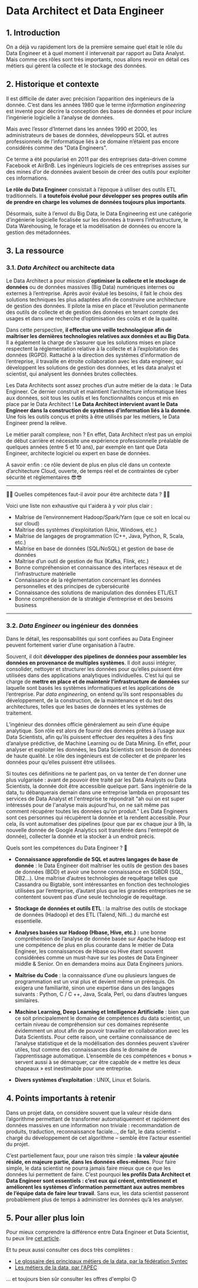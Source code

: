 # Data Architect et Data Engineer

## 1. Introduction
On a déjà vu rapidement lors de la première semaine quel était le rôle du Data Engineer et à quel moment il intervenait par rapport au Data Analyst. Mais comme ces rôles sont très importants, nous allons revoir en détail ces métiers qui gèrent la collecte et le stockage des données.

## 2. Historique et contexte
Il est difficile de dater avec précision l’apparition des ingénieurs de la donnée. C’est dans les années 1980 que le terme  *information engineering* est inventé pour décrire la conception des bases de données et pour inclure l’ingénierie logicielle à l’analyse de données.

Mais avec l’essor d’Internet dans les années 1990 et 2000, les administrateurs de bases de données, développeurs SQL et autres professionnels de l’informatique liés à ce domaine n’étaient pas encore considérés comme des "Data Engineers".

Ce terme a été popularisé en 2011 par des entreprises data-driven comme Facebook et AirBnB. Les ingénieurs logiciels de ces entreprises assises sur des mines d’or de données avaient besoin de créer des outils pour exploiter ces informations.

**Le rôle du Data Engineer** consistait à l’époque à utiliser des outils ETL traditionnels. Il **a toutefois évolué pour développer ses propres outils afin de prendre en charge les volumes de données toujours plus importants**.

Désormais, suite à l’envol du Big Data, le Data Engineering est une catégorie d’ingénierie logicielle focalisée sur les données à travers l’infrastructure, le Data Warehousing, le forage et la modélisation de données ou encore la gestion des métadonnées.

## 3. La ressource

### 3.1. *Data Architect* ou architecte data

Le Data Architect a pour mission d’**optimiser la collecte et le stockage de données** ou de données massives (Big Data) numériques internes ou externes à l’entreprise. Après avoir évalué les besoins, il fait le choix des solutions techniques les plus adaptées afin de construire une architecture de gestion des données. Il pilote la mise en place et l’évolution permanente des outils de collecte et de gestion des données en tenant compte des usages et dans une recherche d’optimisation des coûts et de la qualité. 

Dans cette perspective, **il effectue une veille technologique afin de maîtriser les dernières technologies relatives aux données et au Big Data**. Il a également la charge de s’assurer que les solutions mises en place respectent la réglementation relative à la collecte et à l’exploitation des données (RGPD). Rattaché à la direction des systèmes d’information de l’entreprise, il travaille en étroite collaboration avec les data engineer, qui développent les solutions de gestion des données, et les data analyst et scientist, qui analysent les données brutes collectées.

Les Data Architects sont assez proches d’un autre métier de la data : le Data Engineer. Ce dernier construit et maintient l’architecture informatique liées aux données, soit tous les outils et les fonctionnalités conçus et mis en place par le Data Architect ! **Le Data Architect intervient avant le Data Engineer dans la construction de systèmes d’information liés à la donnée**. Une fois les outils conçus et prêts à être utilisés par les métiers, le Data Engineer prend la relève.

Le métier paraît complexe, non ? En effet, Data Architect n’est pas un emploi de début carrière et nécessite une expérience professionnelle préalable de quelques années (entre 5 et 10 ans), par exemple en tant que Data Engineer, architecte logiciel ou expert en base de données.

A savoir enfin : ce rôle devient de plus en plus clé dans un contexte d’architecture Cloud, ouverte, de temps réel et de contraintes de cyber sécurité et réglementaires 😎😎

___

🤔🤔 Quelles compétences faut-il avoir pour être architecte data ? 🤔🤔

Voici une liste non exhaustive qui t'aidera à y voir plus clair : 
- Maîtrise de l’environnement Hadoop/Spark/Yarn (que ce soit en local ou sur cloud) 
- Maîtrise des systèmes d’exploitation (Unix, Windows, etc.) 
- Maîtrise de langages de programmation (C++, Java, Python, R, Scala, etc.) 
- Maîtrise en base de données (SQL/NoSQL) et gestion de base de données 
- Maîtrise d’un outil de gestion de flux (Kafka, Flink, etc.)  
- Bonne compréhension et connaissance des interfaces réseaux et de l’infrastructure matérielle  
- Connaissance de la réglementation concernant les données personnelles et des principes de cybersécurité  
- Connaissance des solutions de manipulation des données ETL/ELT  
- Bonne compréhension de la stratégie d’entreprise et des besoins business

___

### 3.2. *Data Engineer* ou ingénieur des données

Dans le détail, les responsabilités qui sont confiées au Data Engineer peuvent fortement varier d’une organisation à l’autre. 

Souvent, il doit **développer des pipelines de données pour assembler les données en provenance de multiples systèmes**. Il doit aussi intégrer, consolider, nettoyer et structurer les données pour qu’elles puissent être utilisées dans des applications analytiques individuelles. C’est lui qui se charge de **mettre en place et de maintenir l’infrastructure de données** sur laquelle sont basés les systèmes informatiques et les applications de l’entreprise. Par *data engineering*, on entend qu’ils sont responsables du développement, de la construction, de la maintenance et du test des architectures, telles que les bases de données et les systèmes de traitement.

L’ingénieur des données officie généralement au sein d’une équipe analytique. Son rôle est alors de fournir des données prêtes à l’usage aux Data Scientists, afin qu’ils puissent effectuer des requêtes à des fins d’analyse prédictive, de Machine Learning ou de Data Mining. En effet, pour analyser et exploiter les données, les Data Scientists ont besoin de données de haute qualité. Le rôle des ingénieurs est de collecter et de préparer les données pour qu’elles puissent être utilisées.

Si toutes ces définitions ne te parlent pas, on va tenter de t'en donner une plus vulgarisée : avant de pouvoir être traité par les Data Analysts ou Data Scientists, la donnée doit être accessible quelque part. Sans ingéniérie de la data, tu débarquerais demain dans une entreprise lambda en proposant tes services de Data Analyst et l'entreprise te répondrait "ah oui on est super intéressés pour de l'analyse mais aujourd'hui, on ne sait même pas comment récupérer toutes les données qu'on produit." Les Data Engineers sont ces personnes qui récupèrent la donnée et la rendent accessible. Pour cela, ils vont automatiser des pipelines (pour que par ex chaque jour à 9h, la nouvelle donnée de Google Analytics soit transférée dans l'entrepôt de donnée), collecter la donnée et la stocker à un endroit précis.

Quels sont les compétences du Data Engineer ? 🤠

- **Connaissance approfondie de SQL et autres langages de base de donnée** : le Data Engineer doit maîtriser les outils de gestion des bases de données (BDD) et avoir une bonne connaissance en SGBDR (SQL, DB2…). Une maîtrise d’autres technologies de requêtage telles que Cassandra ou Bigtable, sont intéressantes en fonction des technologies utilisées par l’entreprise, d’autant plus que les grandes entreprises ne se contentent souvent pas d’une seule technologie de requêtage.

- **Stockage de données et outils ETL** : la maîtrise des outils de stockage de données (Hadoop) et des ETL (Talend, Nifi…) du marché est essentielle.

- **Analyses basées sur Hadoop (Hbase, Hive, etc.)** : une bonne compréhension de l’analyse de donnée basée sur Apache Hadoop est une compétence de plus en plus courante dans le métier de Data Engineer, les connaissances de Hbase ou Hive étant souvent considérées comme un must-have sur les postes de Data Engineer middle & Senior. On en demandera moins aux Data Engineers juniors.

- **Maîtrise du Code** : la connaissance d’une ou plusieurs langues de programmation est un vrai plus et devient même un prérequis. On exigera une familiarité, sinon une expertise dans un des langages suivants : Python, C / C ++, Java, Scala, Perl, ou dans d’autres langues similaires.

- **Machine Learning, Deep Learning et Intelligence Artificielle** : bien que ce soit principalement le domaine de compétences du data scientist, un certain niveau de compréhension sur ces domaines représente évidemment un atout afin de pouvoir travailler en collaboration avec les Data Scientists. Pour cette raison, une certaine connaissance de l’analyse statistique et de la modélisation des données peuvent s’avérer utiles, tout comme des connaissances dans le domaine de l’apprentissage automatique. L’ensemble de ces compétences « bonus » servent aussi à se démarquer, car être capable de « mettre les deux chapeaux » est inestimable pour une entreprise.

- **Divers systèmes d’exploitation** : UNIX, Linux et Solaris.

## 4. Points importants à retenir
Dans un projet data, on considère souvent que la valeur réside dans l’algorithme permettant de transformer automatiquement et rapidement des données massives en une information non triviale : recommandation de produits, traduction, reconnaissance faciale…, de fait, le data scientist – chargé du développement de cet algorithme – semble être l’acteur essentiel du projet.

C’est partiellement faux, pour une raison très simple : **la valeur ajoutée réside, en majeure partie, dans les données elles-mêmes**. Pour faire simple, le data scientist ne pourra jamais faire mieux que ce que les données lui permettent de faire. C’est pourquoi **les profils Data Architect et Data Engineer sont essentiels : c’est eux qui créent, entretiennent et améliorent les systèmes d’information permettant aux autres membres de l’équipe data de faire leur travail**. Sans eux, les data scientist passeront probablement plus de temps à administrer les données qu’à les analyser.

## 5. Pour aller plus loin
Pour mieux comprendre la différence entre Data Engineer et Data Scientist, tu peux lire [cet article](https://www.lemagit.fr/conseil/Data-scientist-et-data-engineer-deux-experts-a-ne-pas-confondre).

Et tu peux aussi consulter ces docs très complètes :
- [Le glossaire des principaux métiers de la data, par la fédération Syntec](https://syntec-conseil.fr/wp-content/uploads/2020/09/Syntec-Conseil_Glossaire-des-principaux-m%C3%A9tiers-de-la-Data.pdf)
- [Les métiers de la data, par l'APEC](https://corporate.apec.fr/files/live/sites/corporate/files/Nos%20%C3%A9tudes/pdf/Les-metiers-de-la-data.pdf)

... et toujours bien sûr consulter les offres d'emploi 🙃
